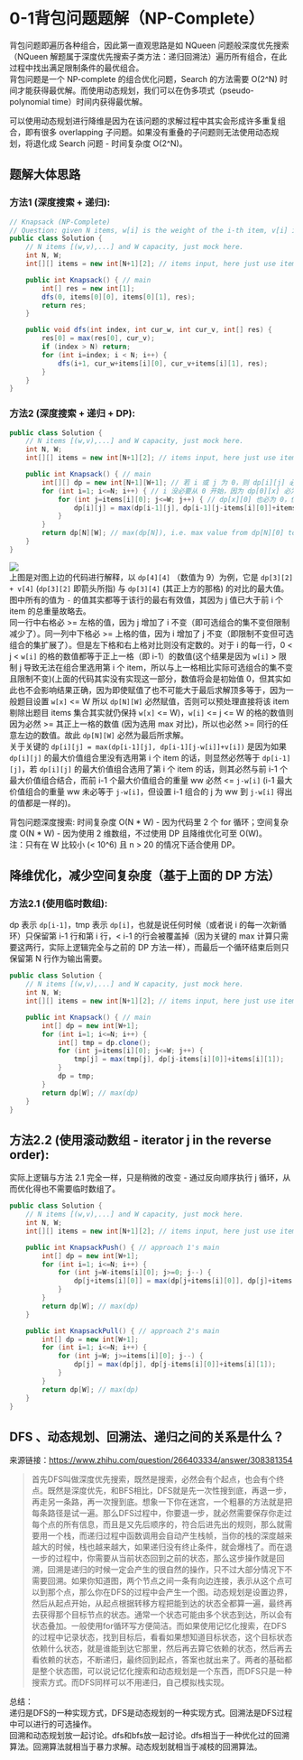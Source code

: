 # 0-1背包问题题解（NP-Complete）
背包问题即遍历各种组合，因此第一直观思路是如 NQueen 问题般深度优先搜索（NQueen 解题属于深度优先搜索子类方法：递归回溯法）遍历所有组合，在此过程中找出满足限制条件的最优组合。  
背包问题是一个 NP-complete 的组合优化问题，Search 的方法需要 O(2^N) 时间才能获得最优解。而使用动态规划，我们可以在伪多项式（pseudo-polynomial time）时间内获得最优解。  
  
可以使用动态规划进行降维是因为在该问题的求解过程中其实会形成许多重复组合，即有很多 overlapping 子问题。如果没有重叠的子问题则无法使用动态规划，将退化成 Search 问题 - 时间复杂度 O(2^N)。  
  
## 题解大体思路
  
### 方法1 (深度搜索 + 递归):  
```java
// Knapsack (NP-Complete)
// Question: given N items, w[i] is the weight of the i-th item, v[i] is the value of the i-th item, given a knapsack with capacity W. Maximize the total value, each item can be used 0 or 1 time.
public class Solution {
    // N items [(w,v),...] and W capacity, just mock here.
    int N, W;
    int[][] items = new int[N+1][2]; // items input, here just use items[1][x] to items[N][x] for example easy read, ignore items[0][x] which is useless

    public int Knapsack() { // main
        int[] res = new int[1];
        dfs(0, items[0][0], items[0][1], res);
        return res;
    }

    public void dfs(int index, int cur_w, int cur_v, int[] res) {
        res[0] = max(res[0], cur_v);
        if (index > N) return;
        for (int i=index; i < N; i++) {
            dfs(i+1, cur_w+items[i][0], cur_v+items[i][1], res);
        }
    }
}
```
  
### 方法2 (深度搜索 + 递归 + DP):  
```java
public class Solution {
    // N items [(w,v),...] and W capacity, just mock here.
    int N, W;
    int[][] items = new int[N+1][2]; // items input, here just use items[1][x] to items[N][x] for example easy read, ignore items[0][x] which is useless

    public int Knapsack() { // main
        int[][] dp = new int[N+1][W+1]; // 若 i 或 j 为 0，则 dp[i][j] 必为 0，因此这里需要 i 和 j 的最大值达到 N 和 W，所以数组初始化时需要 N+1 和 W+1，这里要小心下意识的数组初始化自动减一的习惯
        for (int i=1; i<=N; i++) { // i 没必要从 0 开始，因为 dp[0][x] 必为 0 亦即初始化值
            for (int j=items[i][0]; j<=W; j++) { // dp[x][0] 也必为 0，但是 j 从 w[i] 开始，因为后面 max 需比较 dp[i-1][j-w[i]]，所以 j >= w[i]
                dp[i][j] = max(dp[i-1][j], dp[i-1][j-items[i][0]]+items[i][1]); // j should >= w[i], items[i][0]] i.e. w[i], items[i][1] i.e. v[i] 
            }
        }
        return dp[N][W]; // max(dp[N]), i.e. max value from dp[N][0] to dp[N][W], actually is dp[N][W]
    }
}
```
![](https://zxi.mytechroad.com/blog/wp-content/uploads/2018/11/sp10-3.png)  
上图是对图上边的代码进行解释，以 `dp[4][4]` （数值为 9）为例，它是 `dp[3][2] + v[4]` (`dp[3][2]` 即箭头所指) 与 `dp[3][4]` (其正上方的那格) 的对比的最大值。图中所有的值为 `-` 的值其实都等于该行的最右有效值，其因为 j 值已大于前 i 个 item 的总重量故略去。  
同一行中右格必 >= 左格的值，因为 j 增加了 i 不变（即可选组合的集不变但限制减少了）。同一列中下格必 >= 上格的值，因为 i 增加了 j 不变（即限制不变但可选组合的集扩展了）。但是左下格和右上格对比则没有定数的。对于 i 的每一行，0 < j < `w[i]` 的格的数值都等于正上一格（即 i-1）的数值(这个结果是因为 `w[i]` > 限制 j 导致无法在组合里选用第 i 个 item，所以与上一格相比实际可选组合的集不变且限制不变)(上面的代码其实没有实现这一部分，数值将会是初始值 0，但其实如此也不会影响结果正确，因为即使赋值了也不可能大于最后求解顶多等于，因为一般题目设置 `w[x]` <= W 所以 `dp[N][W]` 必然赋值，否则可以预处理直接将该 item 剔除出题目 items 集合其实就仍保持  `w[x]` <= W)，`w[i]` <= j <= W 的格的数值则因为必然 >= 其正上一格的数值 (因为选用 max 对比)，所以也必然 >= 同行的任意左边的数值。故此 `dp[N][W]` 必然为最后所求解。  
关于关键的 `dp[i][j] = max(dp[i-1][j], dp[i-1][j-w[i]]+v[i])` 是因为如果 `dp[i][j]` 的最大价值组合里没有选用第 i 个 item 的话，则显然必然等于 `dp[i-1][j]`，若 `dp[i][j]` 的最大价值组合选用了第 i 个 item 的话，则其必然与前 i-1 个最大价值组合结合，而前 i-1 个最大价值组合的重量 ww 必然 <= `j-w[i]` (i-1 最大价值组合的重量 ww 未必等于 `j-w[i]`，但设置 i-1 组合的 j 为 ww 到 `j-w[i]` 得出的值都是一样的)。  
  
背包问题深度搜索: 时间复杂度 O(N * W) - 因为代码里 2 个 for 循环；空间复杂度 O(N * W) - 因为使用 2 维数组，不过使用 DP 且降维优化可至 O(W)。  
注：只有在 W 比较小 (< 10^6) 且 n > 20 的情况下适合使用 DP。  
  
## 降维优化，减少空间复杂度（基于上面的 DP 方法）
  
### 方法2.1 (使用临时数组):
dp 表示 `dp[i-1]`，tmp 表示 `dp[i]`，也就是说任何时候（或者说 i 的每一次新循环）只保留第 i-1 行和第 i 行，< i-1 的行会被覆盖掉（因为关键的 max 计算只需要这两行，实际上逻辑完全与之前的 DP 方法一样），而最后一个循环结束后则只保留第 N 行作为输出需要。  
```java
public class Solution {
    // N items [(w,v),...] and W capacity, just mock here.
    int N, W;
    int[][] items = new int[N+1][2]; // items input, here just use items[1][x] to items[N][x] for example easy read, ignore items[0][x] which is useless

    public int Knapsack() { // main
        int[] dp = new int[W+1];
        for (int i=1; i<=N; i++) {
            int[] tmp = dp.clone();
            for (int j=items[i][0]; j<=W; j++) {
                tmp[j] = max(tmp[j], dp[j-items[i][0]]+items[i][1]);
            }
            dp = tmp;
        }
        return dp[W]; // max(dp)
    }
}
```
  
## 方法2.2 (使用滚动数组 - iterator j in the reverse order):
实际上逻辑与方法 2.1 完全一样，只是稍微的改变 - 通过反向顺序执行 j 循环，从而优化得也不需要临时数组了。  
```java
public class Solution {
    // N items [(w,v),...] and W capacity, just mock here.
    int N, W;
    int[][] items = new int[N+1][2]; // items input, here just use items[1][x] to items[N][x] for example easy read, ignore items[0][x] which is useless

    public int KnapsackPush() { // approach 1's main
        int[] dp = new int[W+1];
        for (int i=1; i<=N; i++) {
            for (int j=W-items[i][0]; j>=0; j--) {
                dp[j+items[i][0]] = max(dp[j+items[i][0]], dp[j]+items[i][1]);
            }
        }
        return dp[W]; // max(dp)
    }

    public int KnapsackPull() { // approach 2's main
        int[] dp = new int[W+1];
        for (int i=1; i<=N; i++) {
            for (int j=W; j>=items[i][0]; j--) {
                dp[j] = max(dp[j], dp[j-items[i][0]]+items[i][1]);
            }
        }
        return dp[W]; // max(dp)
    }
}
```
  
  
  
## DFS 、动态规划、回溯法、递归之间的关系是什么？
来源链接：https://www.zhihu.com/question/266403334/answer/308381354  
  
> 首先DFS叫做深度优先搜索，既然是搜索，必然会有个起点，也会有个终点。既然是深度优先，和BFS相比，DFS就是先一次性搜到底，再退一步，再走另一条路，再一次搜到底。想象一下你在迷宫，一个粗暴的方法就是把每条路径是试一遍。那么DFS过程中，你要退一步，就必然需要保存你走过每个点的所有信息，而且是又先后顺序的，符合后进先出的规则，那么就需要用一个栈，而递归过程中函数调用会自动产生栈帧，当你的栈的深度越来越大的时候，栈也越来越大，如果递归没有终止条件，就会爆栈了。而在退一步的过程中，你需要从当前状态回到之前的状态，那么这步操作就是回溯，回溯是递归的时候一定会产生的很自然的操作，只不过大部分情况下不需要回溯。如果你知道图，两个节点之间一条有向边连接，表示从这个点可以到那个点，那么你在DFS的过程中会产生一个图。动态规划是设置边界，然后从起点开始，从起点根据转移方程把能到达的状态全都算一遍，最终再去获得那个目标节点的状态。通常一个状态可能由多个状态到达，所以会有状态叠加。一般使用for循环写方便简洁。而如果使用记忆化搜索，在DFS的过程中记录状态，找到目标后，看看如果想知道目标状态，这个目标状态依赖什么状态，就是谁能到达它那里，然后再去算它依赖的状态，然后再去看依赖的状态，不断递归，最终回到起点，答案也就出来了。两者的基础都是整个状态图，可以说记忆化搜索和动态规划是一个东西，而DFS只是一种搜索方式。而DFS同样可以不用递归，自己模拟栈实现。  
  
总结：  
递归是DFS的一种实现方式，DFS是动态规划的一种实现方式。回溯法是DFS过程中可以进行的可选操作。  
回溯和动态规划放一起讨论。dfs和bfs放一起讨论。dfs相当于一种优化过的回溯算法。回溯算法就相当于暴力求解。动态规划就相当于减枝的回溯算法。  
  
